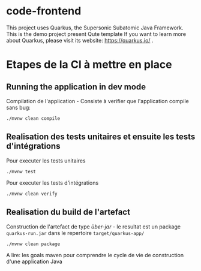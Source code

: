 # code-frontend 

This project uses Quarkus, the Supersonic Subatomic Java Framework.
This is the demo project present Qute template
If you want to learn more about Quarkus, please visit its website: https://quarkus.io/ .

# Etapes de la CI à mettre en place

## Running the application in dev mode

Compilation de l'application - Consiste à verifier que l'application compile sans bug:
```shell script
./mvnw clean compile 
```

## Realisation des tests unitaires et ensuite les tests d'intégrations

Pour executer les tests unitaires 
```shell script
./mvnw test
```

Pour executer les tests d'intégrations 
```shell script
./mvnw clean verify
```
## Realisation du build de l'artefact

Construction de l'artefact de type  _über-jar_ - le resultat est un package  `quarkus-run.jar` dans le repertoire `target/quarkus-app/`

```shell script
./mvnw clean package
```

A lire: les goals maven pour comprendre le cycle de vie de construction d'une application Java